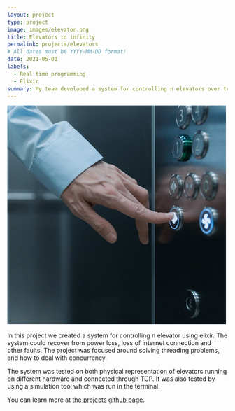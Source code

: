 ```yaml
---
layout: project
type: project
image: images/elevator.png
title: Elevators to infinity
permalink: projects/elevators
# All dates must be YYYY-MM-DD format!
date: 2021-05-01
labels:
  - Real time programming
  - Elixir
summary: My team developed a system for controlling n elevators over tcp with a high level of fail safe functionality.
---
```


<img class="ui medium right floated rounded image" src="../images/elevator.png">

In this project we created a system for controlling n elevator using elixir. The system could recover from power loss, loss of internet connection and other faults. The project was focused around solving threading problems, and how to deal with concurrency. 

The system was tested on both physical representation of elevators running on different hardware and connected through TCP. It was also tested by using a simulation tool which was run in the terminal.

You can learn more at [the projects github page](https://github.com/lassewardenaer/TTK4145-Sanntidsprogrammering).




